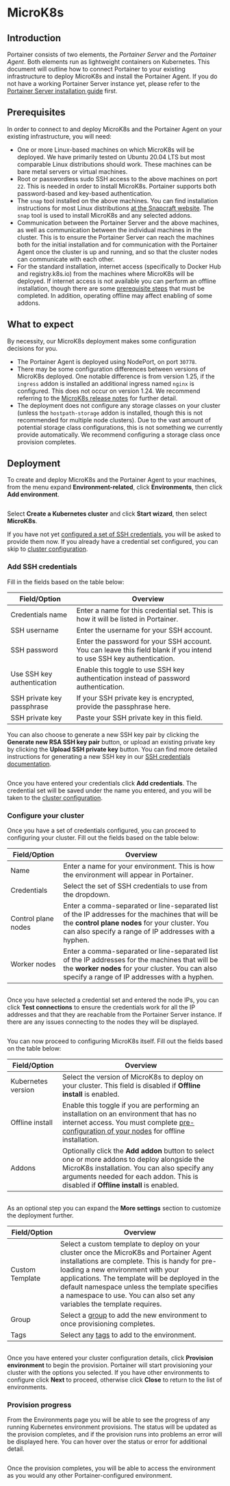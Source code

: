 # MicroK8s

## Introduction

Portainer consists of two elements, the _Portainer Server_ and the _Portainer Agent_. Both elements run as lightweight containers on Kubernetes. This document will outline how to connect Portainer to your existing infrastructure to deploy MicroK8s and install the Portainer Agent. If you do not have a working Portainer Server instance yet, please refer to the [Portainer Server installation guide](../../../../../start/install/server/kubernetes/baremetal.md) first.

## Prerequisites

In order to connect to and deploy MicroK8s and the Portainer Agent on your existing infrastructure, you will need:

* One or more Linux-based machines on which MicroK8s will be deployed. We have primarily tested on Ubuntu 20.04 LTS but most comparable Linux distributions should work. These machines can be bare metal servers or virtual machines.
* Root or passwordless sudo SSH access to the above machines on port `22`. This is needed in order to install MicroK8s. Portainer supports both password-based and key-based authentication.
* The `snap` tool installed on the above machines. You can find installation instructions for most Linux distributions [at the Snapcraft website](https://snapcraft.io/docs/installing-snapd). The `snap` tool is used to install MicroK8s and any selected addons.
* Communication between the Portainer Server and the above machines, as well as communication between the individual machines in the cluster. This is to ensure the Portainer Server can reach the machines both for the initial installation and for communication with the Portainer Agent once the cluster is up and running, and so that the cluster nodes can communicate with each other.
* For the standard installation, internet access (specifically to Docker Hub and registry.k8s.io) from the machines where MicroK8s will be deployed. If internet access is not available you can perform an offline installation, though there are some [prerequisite steps](offline.md) that must be completed. In addition, operating offline may affect enabling of some addons.

## What to expect

By necessity, our MicroK8s deployment makes some configuration decisions for you.

* The Portainer Agent is deployed using NodePort, on port `30778`.&#x20;
* There may be some configuration differences between versions of MicroK8s deployed. One notable difference is from version 1.25, if the `ingress` addon is installed an additional ingress named `nginx` is configured. This does not occur on version 1.24. We recommend referring to the [MicroK8s release notes](https://microk8s.io/docs/release-notes) for further detail.
* The deployment does not configure any storage classes on your cluster (unless the `hostpath-storage` addon is installed, though this is not recommended for multiple node clusters). Due to the vast amount of potential storage class configurations, this is not something we currently provide automatically. We recommend configuring a storage class once provision completes.

## Deployment

To create and deploy MicroK8s and the Portainer Agent to your machines, from the menu expand **Environment-related**, click **Environments**, then click **Add environment**.

<figure><img src="../../../..//assets/2.22-environments-add.gif" alt=""><figcaption></figcaption></figure>

Select **Create a Kubernetes cluster** and click **Start wizard**, then select **MicroK8s**.

If you have not yet [configured a set of SSH credentials](../../../../settings/credentials/ssh.md), you will be asked to provide them now. If you already have a credential set configured, you can skip to [cluster configuration](./#configure-your-cluster).

### Add SSH credentials

Fill in the fields based on the table below:

| Field/Option               | Overview                                                                                                             |
| -------------------------- | -------------------------------------------------------------------------------------------------------------------- |
| Credentials name           | Enter a name for this credential set. This is how it will be listed in Portainer.                                    |
| SSH username               | Enter the username for your SSH account.                                                                             |
| SSH password               | Enter the password for your SSH account. You can leave this field blank if you intend to use SSH key authentication. |
| Use SSH key authentication | Enable this toggle to use SSH key authentication instead of password authentication.                                 |
| SSH private key passphrase | If your SSH private key is encrypted, provide the passphrase here.                                                   |
| SSH private key            | Paste your SSH private key in this field.                                                                            |


You can also choose to generate a new SSH key pair by clicking the **Generate new RSA SSH key pair** button, or upload an existing private key by clicking the **Upload SSH private key** button. You can find more detailed instructions for generating a new SSH key in our [SSH credentials documentation](../../../../settings/credentials/ssh.md#generate-a-new-key-pair).


<figure><img src="../../../..//assets/2.26-environments-add-kube-create-microk8s-creds.png" alt=""><figcaption></figcaption></figure>

Once you have entered your credentials click **Add credentials**. The credential set will be saved under the name you entered, and you will be taken to the [cluster configuration](./#configure-your-cluster).

### Configure your cluster

Once you have a set of credentials configured, you can proceed to configuring your cluster. Fill out the fields based on the table below:

| Field/Option        | Overview                                                                                                                                                                                                   |
| ------------------- | ---------------------------------------------------------------------------------------------------------------------------------------------------------------------------------------------------------- |
| Name                | Enter a name for your environment. This is how the environment will appear in Portainer.                                                                                                                   |
| Credentials         | Select the set of SSH credentials to use from the dropdown.                                                                                                                                                |
| Control plane nodes | Enter a comma-separated or line-separated list of the IP addresses for the machines that will be the **control plane nodes** for your cluster. You can also specify a range of IP addresses with a hyphen. |
| Worker nodes        | Enter a comma-separated or line-separated list of the IP addresses for the machines that will be the **worker nodes** for your cluster. You can also specify a range of IP addresses with a hyphen.        |

<figure><img src="../../../..//assets/2.19-environments-create-microk8s-nodes.png" alt=""><figcaption></figcaption></figure>

Once you have selected a credential set and entered the node IPs, you can click **Test connections** to ensure the credentials work for all the IP addresses and that they are reachable from the Portainer Server instance. If there are any issues connecting to the nodes they will be displayed.

<figure><img src="../../../..//assets/2.19-environments-create-microk8s-test.png" alt=""><figcaption></figcaption></figure>

You can now proceed to configuring MicroK8s itself. Fill out the fields based on the table below:

| Field/Option       | Overview                                                                                                                                                                                                                            |
| ------------------ | ----------------------------------------------------------------------------------------------------------------------------------------------------------------------------------------------------------------------------------- |
| Kubernetes version | Select the version of MicroK8s to deploy on your cluster. This field is disabled if **Offline install** is enabled.                                                                                                                 |
| Offline install    | Enable this toggle if you are performing an installation on an environment that has no internet access. You must complete [pre-configuration of your nodes](offline.md) for offline installation.                                   |
| Addons             | Optionally click the **Add addon** button to select one or more addons to deploy alongside the MicroK8s installation. You can also specify any arguments needed for each addon. This is disabled if **Offline install** is enabled. |

<figure><img src="../../../..//assets/2.20.3-environments-add-k8s-create-version.png" alt=""><figcaption></figcaption></figure>

As an optional step you can expand the **More settings** section to customize the deployment further.

| Field/Option    | Overview                                                                                                                                                                                                                                                                                                                                                    |
| --------------- | ----------------------------------------------------------------------------------------------------------------------------------------------------------------------------------------------------------------------------------------------------------------------------------------------------------------------------------------------------------- |
| Custom Template | Select a custom template to deploy on your cluster once the MicroK8s and Portainer Agent installations are complete. This is handy for pre-loading a new environment with your applications. The template will be deployed in the default namespace unless the template specifies a namespace to use. You can also set any variables the template requires. |
| Group           | Select a [group](../../../groups.md) to add the new environment to once provisioning completes.                                                                                                                                                                                                                                                             |
| Tags            | Select any [tags](../../../tags.md) to add to the environment.                                                                                                                                                                                                                                                                                              |

<figure><img src="../../../..//assets/2.19-environments-create-microk8s-moresettings.png" alt=""><figcaption></figcaption></figure>

Once you have entered your cluster configuration details, click **Provision environment** to begin the provision. Portainer will start provisioning your cluster with the options you selected. If you have other environments to configure click **Next** to proceed, otherwise click **Close** to return to the list of environments.

### Provision progress

From the Environments page you will be able to see the progress of any running Kubernetes environment provisions. The status will be updated as the provision completes, and if the provision runs into problems an error will be displayed here. You can hover over the status or error for additional detail.

<figure><img src="../../../..//assets/2.18-environments-add-k8sinstall-creating.png" alt=""><figcaption></figcaption></figure>

Once the provision completes, you will be able to access the environment as you would any other Portainer-configured environment.
